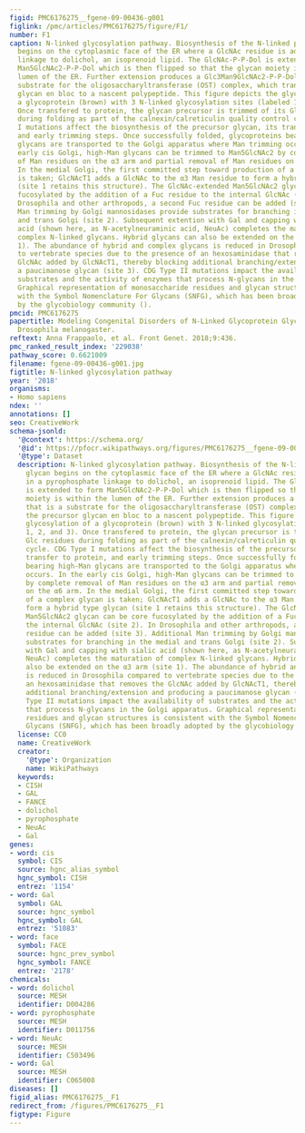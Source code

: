 ```yaml
---
figid: PMC6176275__fgene-09-00436-g001
figlink: /pmc/articles/PMC6176275/figure/F1/
number: F1
caption: N-linked glycosylation pathway. Biosynthesis of the N-linked precursor glycan
  begins on the cytoplasmic face of the ER where a GlcNAc residue is added in a pyrophosphate
  linkage to dolichol, an isoprenoid lipid. The GlcNAc-P-P-Dol is extended to form
  Man5GlcNAc2-P-P-Dol which is then flipped so that the glycan moiety is within the
  lumen of the ER. Further extension produces a Glc3Man9GlcNAc2-P-P-Dol that is a
  substrate for the oligosaccharyltransferase (OST) complex, which transfers the precursor
  glycan en bloc to a nascent polypeptide. This figure depicts the glycosylation of
  a glycoprotein (brown) with 3 N-linked glycosylation sites (labeled 1, 2, and 3).
  Once transfered to protein, the glycan precursor is trimmed of its Glc residues
  during folding as part of the calnexin/calreticulin quality control cycle. CDG Type
  I mutations affect the biosynthesis of the precursor glycan, its transfer to protein,
  and early trimming steps. Once successfully folded, glycoproteins bearing high-Man
  glycans are transported to the Golgi apparatus where Man trimming occurs. In the
  early cis Golgi, high-Man glycans can be trimmed to Man5GlcNAc2 by complete removal
  of Man residues on the α3 arm and partial removal of Man residues on the α6 arm.
  In the medial Golgi, the first committed step toward production of a complex glycan
  is taken; GlcNAcT1 adds a GlcNAc to the α3 Man residue to form a hybrid type glycan
  (site 1 retains this structure). The GlcNAc-extended Man5GlcNAc2 glycan can be core
  fucosylated by the addition of a Fuc residue to the internal GlcNAc (site 2). In
  Drosophila and other arthropods, a second Fuc residue can be added (site 3). Additional
  Man trimming by Golgi mannosidases provide substrates for branching in the medial
  and trans Golgi (site 2). Subsequent extention with Gal and capping with sialic
  acid (shown here, as N-acetylneuraminic acid, NeuAc) completes the maturation of
  complex N-linked glycans. Hybrid glycans can also be extended on the α3 arm (site
  1). The abundance of hybrid and complex glycans is reduced in Drosophila compared
  to vertebrate species due to the presence of an hexosaminidase that removes the
  GlcNAc added by GlcNAcT1, thereby blocking additional branching/extension and producing
  a paucimanose glycan (site 3). CDG Type II mutations impact the availability of
  substrates and the activity of enzymes that process N-glycans in the Golgi apparatus.
  Graphical representation of monosaccharide residues and glycan structures is consistent
  with the Symbol Nomenclature For Glycans (SNFG), which has been broadly adopted
  by the glycobiology community ().
pmcid: PMC6176275
papertitle: Modeling Congenital Disorders of N-Linked Glycoprotein Glycosylation in
  Drosophila melanogaster.
reftext: Anna Frappaolo, et al. Front Genet. 2018;9:436.
pmc_ranked_result_index: '229038'
pathway_score: 0.6621009
filename: fgene-09-00436-g001.jpg
figtitle: N-linked glycosylation pathway
year: '2018'
organisms:
- Homo sapiens
ndex: ''
annotations: []
seo: CreativeWork
schema-jsonld:
  '@context': https://schema.org/
  '@id': https://pfocr.wikipathways.org/figures/PMC6176275__fgene-09-00436-g001.html
  '@type': Dataset
  description: N-linked glycosylation pathway. Biosynthesis of the N-linked precursor
    glycan begins on the cytoplasmic face of the ER where a GlcNAc residue is added
    in a pyrophosphate linkage to dolichol, an isoprenoid lipid. The GlcNAc-P-P-Dol
    is extended to form Man5GlcNAc2-P-P-Dol which is then flipped so that the glycan
    moiety is within the lumen of the ER. Further extension produces a Glc3Man9GlcNAc2-P-P-Dol
    that is a substrate for the oligosaccharyltransferase (OST) complex, which transfers
    the precursor glycan en bloc to a nascent polypeptide. This figure depicts the
    glycosylation of a glycoprotein (brown) with 3 N-linked glycosylation sites (labeled
    1, 2, and 3). Once transfered to protein, the glycan precursor is trimmed of its
    Glc residues during folding as part of the calnexin/calreticulin quality control
    cycle. CDG Type I mutations affect the biosynthesis of the precursor glycan, its
    transfer to protein, and early trimming steps. Once successfully folded, glycoproteins
    bearing high-Man glycans are transported to the Golgi apparatus where Man trimming
    occurs. In the early cis Golgi, high-Man glycans can be trimmed to Man5GlcNAc2
    by complete removal of Man residues on the α3 arm and partial removal of Man residues
    on the α6 arm. In the medial Golgi, the first committed step toward production
    of a complex glycan is taken; GlcNAcT1 adds a GlcNAc to the α3 Man residue to
    form a hybrid type glycan (site 1 retains this structure). The GlcNAc-extended
    Man5GlcNAc2 glycan can be core fucosylated by the addition of a Fuc residue to
    the internal GlcNAc (site 2). In Drosophila and other arthropods, a second Fuc
    residue can be added (site 3). Additional Man trimming by Golgi mannosidases provide
    substrates for branching in the medial and trans Golgi (site 2). Subsequent extention
    with Gal and capping with sialic acid (shown here, as N-acetylneuraminic acid,
    NeuAc) completes the maturation of complex N-linked glycans. Hybrid glycans can
    also be extended on the α3 arm (site 1). The abundance of hybrid and complex glycans
    is reduced in Drosophila compared to vertebrate species due to the presence of
    an hexosaminidase that removes the GlcNAc added by GlcNAcT1, thereby blocking
    additional branching/extension and producing a paucimanose glycan (site 3). CDG
    Type II mutations impact the availability of substrates and the activity of enzymes
    that process N-glycans in the Golgi apparatus. Graphical representation of monosaccharide
    residues and glycan structures is consistent with the Symbol Nomenclature For
    Glycans (SNFG), which has been broadly adopted by the glycobiology community ().
  license: CC0
  name: CreativeWork
  creator:
    '@type': Organization
    name: WikiPathways
  keywords:
  - CISH
  - GAL
  - FANCE
  - dolichol
  - pyrophosphate
  - NeuAc
  - Gal
genes:
- word: cis
  symbol: CIS
  source: hgnc_alias_symbol
  hgnc_symbol: CISH
  entrez: '1154'
- word: Gal
  symbol: GAL
  source: hgnc_symbol
  hgnc_symbol: GAL
  entrez: '51083'
- word: face
  symbol: FACE
  source: hgnc_prev_symbol
  hgnc_symbol: FANCE
  entrez: '2178'
chemicals:
- word: dolichol
  source: MESH
  identifier: D004286
- word: pyrophosphate
  source: MESH
  identifier: D011756
- word: NeuAc
  source: MESH
  identifier: C503496
- word: Gal
  source: MESH
  identifier: C065008
diseases: []
figid_alias: PMC6176275__F1
redirect_from: /figures/PMC6176275__F1
figtype: Figure
---
```

